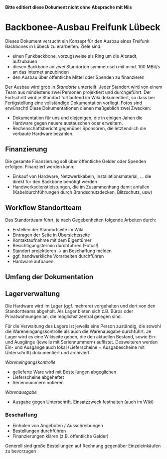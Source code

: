 **Bitte editiert diese Dokument nicht ohne Absprache mit Nils**

# Backbonee-Ausbau Freifunk Lübeck

Dieses Dokument versucht ein Konzept für den Ausbau eines Freifunk Backbones in Lübeck zu erarbeiten. Ziele sind:

- einen Funkbackbone, vorzugsweise als Ring um die Altstadt, aufzubauen
- diesen Backbone an zwei Standorten symmetrisch mit mind. 100 MBit/s an das Internet anzubinden
- den Ausbau über öffentliche Mittel oder Spenden zu finanzieren

Der Ausbau wird grob in *Standorte* unterteilt. Jeder Standort wird von einem Team aus mindestens zwei Personen projektiert und durchgeführt. Der Fortschritt wird je Standort fortlaufend im Wiki dokumentiert, so dass bei Fertigstellung eine vollständige Dokumentation vorliegt. Fotos sind erwünscht! Diese Dokumentationen dienen maßgeblich zwei Zwecken:

- Dokumentation für uns und diejenigen, die in einigen Jahen die Hardware gegen neuere austauschen oder erweitern.
- Rechenschaftsbericht gegenüber Sponsoren, die letztendlich die verbaute Hardware bezahlen.

## Finanzierung

Die gesamte Finanzierung soll über öffentliche Gelder oder Spenden erfolgen. Finanziert werden kann:

- Einkauf von Hardware, Netzwerkkabeln, Installationsmaterial, ... die direkt für den Backbone benötigt werden
- Handwerksdienstleistungen, die im Zusammenhang damit anfallen (Kabeldurchführungen durch Brandschutzdecken, Blitzschutz, usw)

## Workflow Standortteam

Das Standortteam führt, je nach Gegebenheiten folgende Arbeiten durch:

- Erstellen der Standortseite im Wiki
- Eintragen der Seite in Übersichtsseite
- Kontaktaufnahme mit dem Eigentümer
- Besichtigungstermin durchführen (Fotos!)
- Standort projektieren -> an Beschaffung melden
- ggf. handwerkliche Vorarbeiten durchführen
- Hardware aufbauen

## Umfang der Dokumentation

## Lagerverwaltung

Die Hardware wird im Lager (ggf. mehrere) vorgehalten und dort von den Standortteams abgeholt. Als Lager bieten sich z.B. Büros oder Privatwohnungen an, die möglichst zentral gelegen sind.

Für die Verwaltung des Lagers ist jeweils eine Person zuständig, die sowohl die Wareneingangskontrolle als auch die Warenausgabe durchführt. Je Lager wird es eine Wikiseite geben, die den aktuellen Bestand, sowie Ein- und Ausgänge (jeweils mit Seriennummern) auflistet. Desweiteren werden Ein- und Ausgänge auch lokal (Lieferscheine + Ausgabescheine mit Unterschrift) dokumentiert und archiviert.

*Wareneingangskontrolle*

- gelieferte Ware wird mit Bestellungen abgeglichen
- Lieferscheine abgeheftet
- Seriennummern notieren

*Warenausgabe*

- Ausgabe gegen Unterschrift. Einsatzzweck festhalten (auch im Wiki)

### Beschaffung

- Einholen von Angeboten / Ausschreibungen
- Bestellungen durchführen
- Finanzierungen klären (z.B. öffentliche Gelder)

Generell sind große Bestellungen auf Rechnung gegenüber Einzeleinkäufen zu bevorzugen